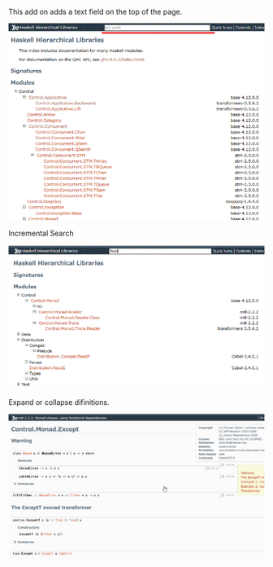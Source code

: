 This add on adds a text field on the top of the page.

![image 1](https://github.com/naoto-ogawa/Search-for-Haskell-Hierarchical-Libraries-Page/blob/master/images/search00.GIF)

Incremental Search

![image 2](https://github.com/naoto-ogawa/Search-for-Haskell-Hierarchical-Libraries-Page/blob/master/images/search01.GIF)

Expand or collapse difinitions.

![image 3](https://github.com/naoto-ogawa/Search-for-Haskell-Hierarchical-Libraries-Page/blob/master/images/movie.gif)



